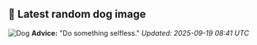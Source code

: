 ## 🐶 Latest random dog image
![Dog](https://images.dog.ceo/breeds/kuvasz/n02104029_3378.jpg)
**Advice:** "Do something selfless."
*Updated: 2025-09-19 08:41 UTC*

